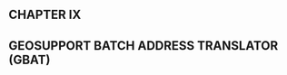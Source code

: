 <h2 class="chapterTitle top"> CHAPTER IX </h2>  
<h2 class="chapterTitle bottom"> GEOSUPPORT BATCH ADDRESS TRANSLATOR (GBAT) </h2>
